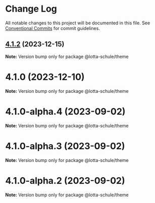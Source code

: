 # Change Log

All notable changes to this project will be documented in this file.
See [Conventional Commits](https://conventionalcommits.org) for commit guidelines.

## [4.1.2](https://github.com/lotta-schule/web/compare/v4.1.1...v4.1.2) (2023-12-15)

**Note:** Version bump only for package @lotta-schule/theme

# 4.1.0 (2023-12-10)

**Note:** Version bump only for package @lotta-schule/theme

# 4.1.0-alpha.4 (2023-09-02)

**Note:** Version bump only for package @lotta-schule/theme

# 4.1.0-alpha.3 (2023-09-02)

**Note:** Version bump only for package @lotta-schule/theme

# 4.1.0-alpha.2 (2023-09-02)

**Note:** Version bump only for package @lotta-schule/theme
